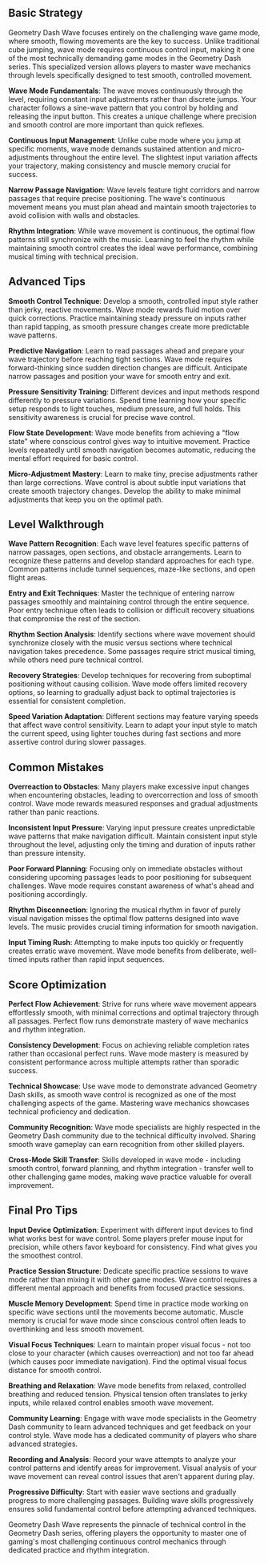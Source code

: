 

## Basic Strategy

Geometry Dash Wave focuses entirely on the challenging wave game mode, where smooth, flowing movements are the key to success. Unlike traditional cube jumping, wave mode requires continuous control input, making it one of the most technically demanding game modes in the Geometry Dash series. This specialized version allows players to master wave mechanics through levels specifically designed to test smooth, controlled movement.

**Wave Mode Fundamentals**: The wave moves continuously through the level, requiring constant input adjustments rather than discrete jumps. Your character follows a sine-wave pattern that you control by holding and releasing the input button. This creates a unique challenge where precision and smooth control are more important than quick reflexes.

**Continuous Input Management**: Unlike cube mode where you jump at specific moments, wave mode demands sustained attention and micro-adjustments throughout the entire level. The slightest input variation affects your trajectory, making consistency and muscle memory crucial for success.

**Narrow Passage Navigation**: Wave levels feature tight corridors and narrow passages that require precise positioning. The wave's continuous movement means you must plan ahead and maintain smooth trajectories to avoid collision with walls and obstacles.

**Rhythm Integration**: While wave movement is continuous, the optimal flow patterns still synchronize with the music. Learning to feel the rhythm while maintaining smooth control creates the ideal wave performance, combining musical timing with technical precision.

## Advanced Tips

**Smooth Control Technique**: Develop a smooth, controlled input style rather than jerky, reactive movements. Wave mode rewards fluid motion over quick corrections. Practice maintaining steady pressure on inputs rather than rapid tapping, as smooth pressure changes create more predictable wave patterns.

**Predictive Navigation**: Learn to read passages ahead and prepare your wave trajectory before reaching tight sections. Wave mode requires forward-thinking since sudden direction changes are difficult. Anticipate narrow passages and position your wave for smooth entry and exit.

**Pressure Sensitivity Training**: Different devices and input methods respond differently to pressure variations. Spend time learning how your specific setup responds to light touches, medium pressure, and full holds. This sensitivity awareness is crucial for precise wave control.

**Flow State Development**: Wave mode benefits from achieving a "flow state" where conscious control gives way to intuitive movement. Practice levels repeatedly until smooth navigation becomes automatic, reducing the mental effort required for basic control.

**Micro-Adjustment Mastery**: Learn to make tiny, precise adjustments rather than large corrections. Wave control is about subtle input variations that create smooth trajectory changes. Develop the ability to make minimal adjustments that keep you on the optimal path.

## Level Walkthrough

**Wave Pattern Recognition**: Each wave level features specific patterns of narrow passages, open sections, and obstacle arrangements. Learn to recognize these patterns and develop standard approaches for each type. Common patterns include tunnel sequences, maze-like sections, and open flight areas.

**Entry and Exit Techniques**: Master the technique of entering narrow passages smoothly and maintaining control through the entire sequence. Poor entry technique often leads to collision or difficult recovery situations that compromise the rest of the section.

**Rhythm Section Analysis**: Identify sections where wave movement should synchronize closely with the music versus sections where technical navigation takes precedence. Some passages require strict musical timing, while others need pure technical control.

**Recovery Strategies**: Develop techniques for recovering from suboptimal positioning without causing collision. Wave mode offers limited recovery options, so learning to gradually adjust back to optimal trajectories is essential for consistent completion.

**Speed Variation Adaptation**: Different sections may feature varying speeds that affect wave control sensitivity. Learn to adapt your input style to match the current speed, using lighter touches during fast sections and more assertive control during slower passages.

## Common Mistakes

**Overreaction to Obstacles**: Many players make excessive input changes when encountering obstacles, leading to overcorrection and loss of smooth control. Wave mode rewards measured responses and gradual adjustments rather than panic reactions.

**Inconsistent Input Pressure**: Varying input pressure creates unpredictable wave patterns that make navigation difficult. Maintain consistent input style throughout the level, adjusting only the timing and duration of inputs rather than pressure intensity.

**Poor Forward Planning**: Focusing only on immediate obstacles without considering upcoming passages leads to poor positioning for subsequent challenges. Wave mode requires constant awareness of what's ahead and positioning accordingly.

**Rhythm Disconnection**: Ignoring the musical rhythm in favor of purely visual navigation misses the optimal flow patterns designed into wave levels. The music provides crucial timing information for smooth navigation.

**Input Timing Rush**: Attempting to make inputs too quickly or frequently creates erratic wave movement. Wave mode benefits from deliberate, well-timed inputs rather than rapid input sequences.

## Score Optimization

**Perfect Flow Achievement**: Strive for runs where wave movement appears effortlessly smooth, with minimal corrections and optimal trajectory through all passages. Perfect flow runs demonstrate mastery of wave mechanics and rhythm integration.

**Consistency Development**: Focus on achieving reliable completion rates rather than occasional perfect runs. Wave mode mastery is measured by consistent performance across multiple attempts rather than sporadic success.

**Technical Showcase**: Use wave mode to demonstrate advanced Geometry Dash skills, as smooth wave control is recognized as one of the most challenging aspects of the game. Mastering wave mechanics showcases technical proficiency and dedication.

**Community Recognition**: Wave mode specialists are highly respected in the Geometry Dash community due to the technical difficulty involved. Sharing smooth wave gameplay can earn recognition from other skilled players.

**Cross-Mode Skill Transfer**: Skills developed in wave mode - including smooth control, forward planning, and rhythm integration - transfer well to other challenging game modes, making wave practice valuable for overall improvement.

## Final Pro Tips

**Input Device Optimization**: Experiment with different input devices to find what works best for wave control. Some players prefer mouse input for precision, while others favor keyboard for consistency. Find what gives you the smoothest control.

**Practice Session Structure**: Dedicate specific practice sessions to wave mode rather than mixing it with other game modes. Wave control requires a different mental approach and benefits from focused practice sessions.

**Muscle Memory Development**: Spend time in practice mode working on specific wave sections until the movements become automatic. Muscle memory is crucial for wave mode since conscious control often leads to overthinking and less smooth movement.

**Visual Focus Techniques**: Learn to maintain proper visual focus - not too close to your character (which causes overreaction) and not too far ahead (which causes poor immediate navigation). Find the optimal visual focus distance for smooth control.

**Breathing and Relaxation**: Wave mode benefits from relaxed, controlled breathing and reduced tension. Physical tension often translates to jerky inputs, while relaxed control enables smooth wave movement.

**Community Learning**: Engage with wave mode specialists in the Geometry Dash community to learn advanced techniques and get feedback on your control style. Wave mode has a dedicated community of players who share advanced strategies.

**Recording and Analysis**: Record your wave attempts to analyze your control patterns and identify areas for improvement. Visual analysis of your wave movement can reveal control issues that aren't apparent during play.

**Progressive Difficulty**: Start with easier wave sections and gradually progress to more challenging passages. Building wave skills progressively ensures solid fundamental control before attempting advanced techniques.

Geometry Dash Wave represents the pinnacle of technical control in the Geometry Dash series, offering players the opportunity to master one of gaming's most challenging continuous control mechanics through dedicated practice and rhythm integration.